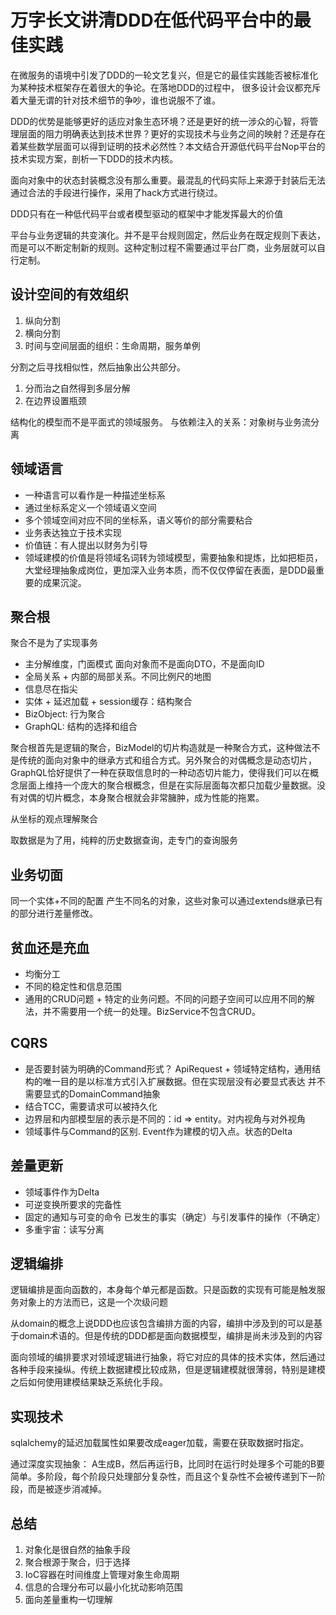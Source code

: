 # 万字长文讲清DDD在低代码平台中的最佳实践

在微服务的语境中引发了DDD的一轮文艺复兴，但是它的最佳实践能否被标准化为某种技术框架存在着很大的争论。在落地DDD的过程中，
很多设计会议都充斥着大量无谓的针对技术细节的争吵，谁也说服不了谁。

DDD的优势是能够更好的适应对象生态环境？还是更好的统一涉众的心智，将管理层面的阻力明确表达到技术世界？更好的实现技术与业务之间的映射？还是存在着某些数学层面可以得到证明的技术必然性？本文结合开源低代码平台Nop平台的技术实现方案，剖析一下DDD的技术内核。

面向对象中的状态封装概念没有那么重要。最混乱的代码实际上来源于封装后无法通过合法的手段进行操作，采用了hack方式进行绕过。

DDD只有在一种低代码平台或者模型驱动的框架中才能发挥最大的价值

平台与业务逻辑的共变演化。并不是平台规则固定，然后业务在既定规则下表达，而是可以不断定制新的规则。这种定制过程不需要通过平台厂商，业务层就可以自行定制。

## 设计空间的有效组织

1. 纵向分割
2. 横向分割
3. 时间与空间层面的组织：生命周期，服务单例

分割之后寻找相似性，然后抽象出公共部分。

1. 分而治之自然得到多层分解
2. 在边界设置瓶颈

结构化的模型而不是平面式的领域服务。
与依赖注入的关系：对象树与业务流分离

## 领域语言

* 一种语言可以看作是一种描述坐标系
* 通过坐标系定义一个领域语义空间
* 多个领域空间对应不同的坐标系，语义等价的部分需要粘合
* 业务表达独立于技术实现
* 价值链：有人提出以财务为引导
* 领域建模的价值是将领域名词转为领域模型，需要抽象和提炼，比如把柜员，大堂经理抽象成岗位，更加深入业务本质，而不仅仅停留在表面，是DDD最重要的成果沉淀。

## 聚合根
聚合不是为了实现事务

* 主分解维度，门面模式
  面向对象而不是面向DTO，不是面向ID
* 全局关系 + 内部的局部关系。不同比例尺的地图
* 信息尽在指尖
* 实体 + 延迟加载 + session缓存：结构聚合
* BizObject: 行为聚合
* GraphQL: 结构的选择和组合

聚合根首先是逻辑的聚合，BizModel的切片构造就是一种聚合方式，这种做法不是传统的面向对象中的继承方式和组合方式。另外聚合的对偶概念是动态切片，GraphQL恰好提供了一种在获取信息时的一种动态切片能力，使得我们可以在概念层面上维持一个庞大的聚合根概念，但是在实际层面每次都只加载少量数据。没有对偶的切片概念，本身聚合根就会非常臃肿，成为性能的拖累。

从坐标的观点理解聚合

取数据是为了用，纯粹的历史数据查询，走专门的查询服务

## 业务切面
同一个实体+不同的配置 产生不同名的对象，这些对象可以通过extends继承已有的部分进行差量修改。

## 贫血还是充血

* 均衡分工
* 不同的稳定性和信息范围
* 通用的CRUD问题 + 特定的业务问题。不同的问题子空间可以应用不同的解法，并不需要用一个统一的处理。BizService不包含CRUD。

## CQRS
* 是否要封装为明确的Command形式？ ApiRequest + 领域特定结构，通用结构的唯一目的是以标准方式引入扩展数据。但在实现层没有必要显式表达
并不需要显式的DomainCommand抽象
* 结合TCC，需要请求可以被持久化
* 边界层和内部模型层的表示是不同的：id => entity。对内视角与对外视角
* 领域事件与Command的区别. Event作为建模的切入点。状态的Delta

## 差量更新

* 领域事件作为Delta
* 可逆变换所要求的完备性
* 固定的通知与可变的命令
  已发生的事实（确定）与引发事件的操作（不确定）
* 多重宇宙：读写分离

## 逻辑编排

逻辑编排是面向函数的，本身每个单元都是函数。只是函数的实现有可能是触发服务对象上的方法而已，这是一个次级问题

从domain的概念上说DDD也应该包含编排方面的内容，编排中涉及到的可以是基于domain术语的。但是传统的DDD都是面向数据模型，编排是尚未涉及到的内容

面向领域的编排要求对领域逻辑进行抽象，将它对应的具体的技术实体，然后通过各种手段来操纵。传统上数据建模比较成熟，但是逻辑建模就很薄弱，特别是建模之后如何使用建模结果缺乏系统化手段。

## 实现技术

sqlalchemy的延迟加载属性如果要改成eager加载，需要在获取数据时指定。

通过深度实现抽象： A生成B，然后再运行B，比同时在运行时处理多个可能的B要简单。多阶段，每个阶段只处理部分复杂性，而且这个复杂性不会被传递到下一阶段，而是被逐步消减掉。


## 总结

1. 对象化是很自然的抽象手段
2. 聚合根源于聚合，归于选择
3. IoC容器在时间维度上管理对象生命周期
4. 信息的合理分布可以最小化扰动影响范围
5. 面向差量重构一切理解
